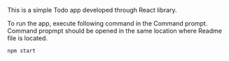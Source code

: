 This is a simple Todo app developed through React library.

To run the app, execute following command in the Command prompt.
Command propmpt should be opened in the same location where Readme file is located.
```
npm start
```